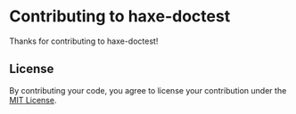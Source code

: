# Contributing to haxe-doctest

Thanks for contributing to haxe-doctest!  

## License

By contributing your code, you agree to license your contribution under the [MIT License](LICENSE.txt).
